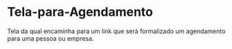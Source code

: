# Tela-para-Agendamento
Tela da qual encaminha para um link que será formalizado um agendamento para uma pessoa ou empresa.

